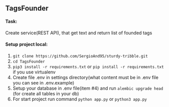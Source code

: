 ## TagsFounder
#### Task:
Create service(REST API), that get text and return list of founded tags

#### Setup project local:
1. `git clone https://github.com/SergioAnd95/sturdy-tribble.git`
2. `cd TagsFounder`
3. `pip3 install -r requirements.txt` or `pip install -r requirements.txt` if you use virtualenv
4. Create file .env in settings directory(what content must be in .env file you can see in .env.example)
5. Setup your database in .env file(item #4) and run `alembic upgrade head` (for create all tables in your db)
6. For start project run command `python app.py` or `python3 app.py`

